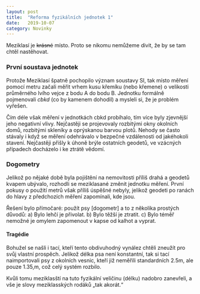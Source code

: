 ```yaml
---
layout: post
title:  "Reforma fyzikálních jednotek 1"
date:   2019-10-07
category: Novinky
---
```


Meziklasí je ~~krásné~~ místo. Proto se nikomu nemůžeme divit, že by se tam chtěl nastěhovat.

### První soustava jednotek
Protože Meziklasí špatně pochopilo význam soustavy SI, tak místo měření pomocí metru začali měřit vrhem kusu křemíku (nebo křemene) o velikosti průměrného lvího vejce z bodu A do bodu B. Jednotku formálně pojmenovali _cbkd_ (co by kamenem dohodil) a mysleli si, že je problém vyřešen.

Čím déle však měření v jednotkách cbkd probíhalo, tím více byly zjevnější jeho negativní vlivy. Nejčastěji se projevovaly rozbitými okny okolních domů, rozbitými skleníky a oprýskanou barvou plotů. Nehody se často stávaly i když se měření odehrávalo v bezpečné vzdálenosti od jakéhokoli stavení. Nejčastěji přišly k úhoně brýle ostatních geodetů, ve vzácných případech docházelo i ke ztrátě vědomí.

### Dogometry
Jelikož po nějaké době byla pojištění na nemovitosti příliš drahá a geodetů kvapem ubývalo, rozhodli se meziklasané změnit jednotku měření. První pokusy o použití metrů však příliš úspěšné nebyly, jelikož geodeti po ranách do hlavy z předchozích měření zapomínali, kde jsou.

Řešení bylo přímočaré: použít psy [dogometr] a to z několika prostých důvodů:
a) Bylo lehčí je přivolat.
b) Bylo těžší je ztratit.
c) Bylo téměř nemožné je omylem zapomenout v kapse od kalhot a vyprat.

#### Tragédie
Bohužel se našli i tací, kteří tento obdivuhodný vynález chtěli zneužít pro svůj vlastní prospěch. Jelikož délka psa není konstantní, tak si tací naimportovali psy z okolních vesnic, kteří již neměřili standardních 2.5m, ale pouze 1.35,m, což celý systém rozbilo.

Kvůli tomu meziklasští na tuto fyzikální veličinu (délku) nadobro zanevřeli, a vše je slovy meziklasských rodáků „tak akorát.“
